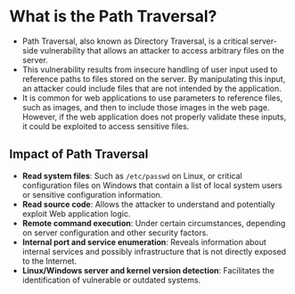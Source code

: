 # What is the Path Traversal?

* Path Traversal, also known as Directory Traversal, is a critical server-side vulnerability that allows an attacker to access arbitrary files on the server.
* This vulnerability results from insecure handling of user input used to reference paths to files stored on the server. By manipulating this input, an attacker could include files that are not intended by the application.
* It is common for web applications to use parameters to reference files, such as images, and then to include those images in the web page. However, if the web application does not properly validate these inputs, it could be exploited to access sensitive files.

## Impact of Path Traversal

* **Read system files**: Such as `/etc/passwd` on Linux, or critical configuration files on Windows that contain a list of local system users or sensitive configuration information.
* **Read source code**: Allows the attacker to understand and potentially exploit Web application logic.
* **Remote command execution**: Under certain circumstances, depending on server configuration and other security factors.
* **Internal port and service enumeration**: Reveals information about internal services and possibly infrastructure that is not directly exposed to the Internet.
* **Linux/Windows server and kernel version detection**: Facilitates the identification of vulnerable or outdated systems.
